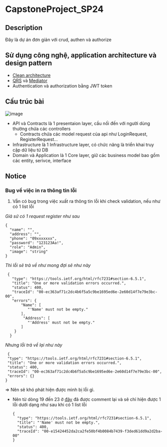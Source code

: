 # CapstoneProject_SP24

## Description
Đây là dự án đơn giản với crud, authen và authorize

## Sử dụng công nghệ, application architecture và design pattern
- [Clean architecture](https://learn.microsoft.com/en-us/dotnet/architecture/modern-web-apps-azure/common-web-application-architectures#clean-architecture)
- [QRS](https://topdev.vn/blog/cqrs-pattern-la-gi-vi-du-de-hieu-ve-cqrs-pattern/) và [Mediator](https://refactoring.guru/design-patterns/mediator)
- Authentication và authorization bằng JWT token
## Cấu trúc bài
![image](https://github.com/quanSadie/CapstoneProject_SP24/assets/83583888/7f6155da-1f01-4264-827d-f6ff4cda6330)
* API và Contracts là 1 presentaion layer, cầu nối đến với người dùng thường chứa các controllers
  * Contracts chứa các model request của api như LoginRequest, RegisterRequest...   
* Infrastructure là 1 Infrastructure layer, có chức năng là triển khai truy cập dữ liệu từ DB
* Domain và Application là 1 Core layer, giữ các business model bao gồm các entity, serivce, interface

## Notice
### Bug về việc in ra thông tin lỗi
1. Vẫn có bug trong việc xuất ra thông tin lỗi khi check validation, nếu như có 1 list lỗi

 _Giả sử có 1 request register như sau_

```
{
  "name": "",
  "address": "",
  "phone": "09xxxxxxx",
  "password": "123123Aa!",
  "role": "Admin",
  "image": "string"
}
```
_Thì lỗi sẽ trả về như mong đợi sẽ như này_
 ```
  {
    "type": "https://tools.ietf.org/html/rfc7231#section-6.5.1",
    "title": "One or more validation errors occurred.",
    "status": 400,
    "traceId": "00-ec363af71c2dc4b6f5a5c9be1695ed6e-2e60d14f7e79e3bc-00",
    "errors": {
        "Name": [
           "'Name' must not be empty."
        ],
         "Address": [
           "'Address' must not be empty."
        ]  
     }
   }
```
_Nhưng lỗi trả về lại như này_
 ```
  {
  "type": "https://tools.ietf.org/html/rfc7231#section-6.5.1",
  "title": "One or more validation errors occurred.",
  "status": 400,
  "traceId": "00-ec363af71c2dc4b6f5a5c9be1695ed6e-2e60d14f7e79e3bc-00",
  "errors": {}
}
```
=> Nên sẽ khó phát hiện được mình bị lỗi gì.
* Nên từ dòng 19 đến 23 ở [đây](https://github.com/quanSadie/CapstoneProject_SP24/blob/test/crud_user/Webapp/Quan%20ly%20moi%20truong_Web/API/Controllers/ApiController.cs) đã được comment lại và sẽ chỉ hiện được 1 lỗi dưới dạng như sau khi có 1 list lỗi
  ```
  {
    "type": "https://tools.ietf.org/html/rfc7231#section-6.5.1",
    "title": "'Name' must not be empty.",
    "status": 400,
    "traceId": "00-e15424452da2ca2fe50bf4b0084b7439-f3ded61dd9a2d2ba-00"
  }
  ```
